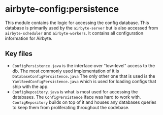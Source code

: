 # airbyte-config:persistence

This module contains the logic for accessing the config database. This database is primarily used by the `airbyte-server` but is also accessed from `airbyte-scheduler` and `airbyte-workers`. It contains all configuration information for Airbyte.

## Key files
* `ConfigPersistence.java` is the interface over "low-level" access to the db. The most commonly used implementation of it is `DatabaseConfigPersistence.java` The only other one that is used is the `YamlSeedConfigPersistence.java` which is used for loading configs that ship with the app.
* `ConfigRepository.java` is what is most used for accessing the databases. The `ConfigPersistence` iface was hard to work with. `ConfigRepository` builds on top of it and houses any databases queries to keep them from proliferating throughout the codebase.
